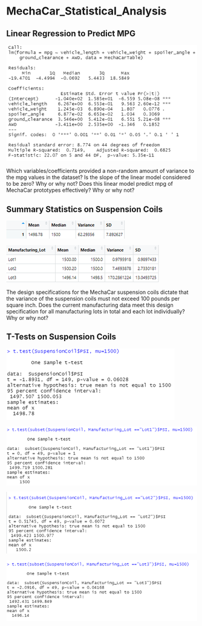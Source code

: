 # MechaCar_Statistical_Analysis

## Linear Regression to Predict MPG

![Predict MPG](Resources/MPG_Predict.png)

Which variables/coefficients provided a non-random amount of variance to the mpg values in the dataset?
Is the slope of the linear model considered to be zero? Why or why not?
Does this linear model predict mpg of MechaCar prototypes effectively? Why or why not?

## Summary Statistics on Suspension Coils

![Total Summary](Resources/total_summary.png)

![Lot Summary](Resources/lot_summary.png)

The design specifications for the MechaCar suspension coils dictate that the variance of the suspension coils must not exceed 100 pounds per square inch. Does the current manufacturing data meet this design specification for all manufacturing lots in total and each lot individually? Why or why not?


## T-Tests on Suspension Coils

![T-Tests](Resources/t_test_all.png)

![T-Test Lot 1](Resources/t_test_lot1.png)

![T-Test Lot 2](Resources/t_test_lot2.png)

![T-Test Lot 3](Resources/t_test_lot3.png)
